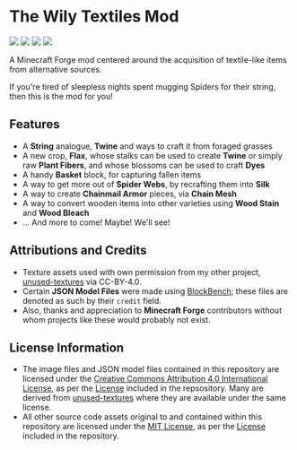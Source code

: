 # The Wily Textiles Mod
![](wiki/images/basket-small.png) ![](wiki/images/crop-flax.png) ![](wiki/images/fiber-small.png) ![](wiki/images/fabric-yellow-small.png)

A Minecraft Forge mod centered around the acquisition of textile-like items from alternative sources.

If you're tired of sleepless nights spent mugging Spiders for their string, then this is the mod for you!

## Features
* A **String** analogue, **Twine** and ways to craft it from foraged grasses
* A new crop, **Flax**, whose stalks can be used to create **Twine** or simply raw **Plant Fibers**, and whose blossoms can be used to craft **Dyes**
* A handy **Basket** block, for capturing fallen items
* A way to get more out of **Spider Webs**, by recrafting them into **Silk**
* A way to create **Chainmail Armor** pieces, via **Chain Mesh**
* A way to convert wooden items into other varieties using **Wood Stain** and **Wood Bleach**
* ... And more to come! Maybe! We'll see!

## Attributions and Credits
* Texture assets used with own permission from my other project, [unused-textures](https://github.com/malcolmriley/unused-textures) via CC-BY-4.0.
* Certain **JSON Model Files** were made using [BlockBench](https://blockbench.net); these files are denoted as such by their `credit` field.
* Also, thanks and appreciation to **Minecraft Forge** contributors without whom projects like these would probably not exist.

## License Information
* The image files and JSON model files contained in this repository are licensed under the [Creative Commons Attribution 4.0 International License](https://creativecommons.org/licenses/by/4.0/), as per the [License](LICENSE-CC-BY-4.0) included in the repsository. Many are derived from [unused-textures](https://github.com/malcolmriley/unused-textures) where they are available under the same license.
* All other source code assets original to and contained within this repository are licensed under the [MIT License](https://mit-license.org), as per the [License](LICENSE) included in the repository.

